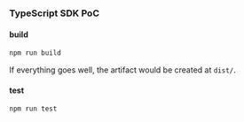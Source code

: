 ### TypeScript SDK PoC 

#### build

```bash
npm run build
```

If everything goes well, the artifact would be created at `dist/`.


#### test

```bash
npm run test
```
